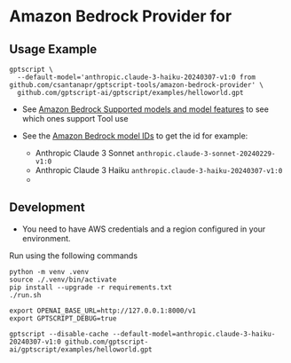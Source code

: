 # Amazon Bedrock Provider for

## Usage Example

```shell
gptscript \
  --default-model='anthropic.claude-3-haiku-20240307-v1:0 from github.com/csantanapr/gptscript-tools/amazon-bedrock-provider' \
  github.com/gptscript-ai/gptscript/examples/helloworld.gpt
```

- See [Amazon Bedrock Supported models and model features](https://docs.aws.amazon.com/bedrock/latest/userguide/conversation-inference.html#conversation-inference-supported-models-features) to see which ones support Tool use

- See the [Amazon Bedrock model IDs](https://docs.aws.amazon.com/bedrock/latest/userguide/model-ids.html) to get the id for example:
  - Anthropic Claude 3 Sonnet `anthropic.claude-3-sonnet-20240229-v1:0`
  - Anthropic Claude 3 Haiku `anthropic.claude-3-haiku-20240307-v1:0`
  -


## Development

* You need to have AWS credentials and a region configured in your environment.

Run using the following commands

```shell
python -m venv .venv
source ./.venv/bin/activate
pip install --upgrade -r requirements.txt
./run.sh
```

```shell
export OPENAI_BASE_URL=http://127.0.0.1:8000/v1
export GPTSCRIPT_DEBUG=true

gptscript --disable-cache --default-model=anthropic.claude-3-haiku-20240307-v1:0 github.com/gptscript-ai/gptscript/examples/helloworld.gpt
```
